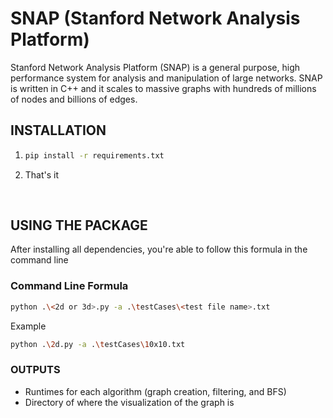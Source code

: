 <h1>SNAP (Stanford Network Analysis Platform)</h1>
<p>Stanford Network Analysis Platform (SNAP) is a general purpose, high
performance system for analysis and manipulation of large networks.
SNAP is written in C++ and it scales to massive graphs with hundreds
of millions of nodes and billions of edges.</p>

## INSTALLATION
1. ```bash
   pip install -r requirements.txt
   ```
2. That's it
<br>
<h2>USING THE PACKAGE</h2>
<p>After installing all dependencies, you're able to follow this formula in the command line</p>
<h3> Command Line Formula</h3>

```bash
python .\<2d or 3d>.py -a .\testCases\<test file name>.txt
```
Example
```bash
python .\2d.py -a .\testCases\10x10.txt
```
<h3>OUTPUTS</h3>

* Runtimes for each algorithm (graph creation, filtering, and BFS)
* Directory of where the visualization of the graph is
